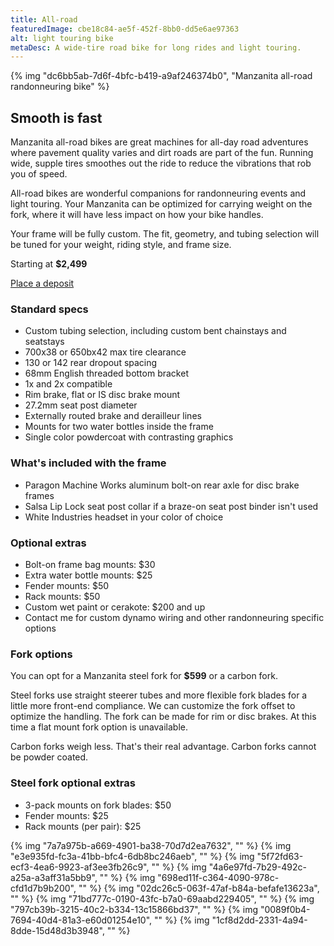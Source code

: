```yaml
---
title: All-road
featuredImage: cbe18c84-ae5f-452f-8bb0-dd5e6ae97363
alt: light touring bike
metaDesc: A wide-tire road bike for long rides and light touring.
---
```


{% img "dc6bb5ab-7d6f-4bfc-b419-a9af246374b0", "Manzanita all-road randonneuring bike" %}

## Smooth is fast

Manzanita all-road bikes are great machines for all-day road adventures where pavement quality varies and dirt roads are part of the fun. Running wide, supple tires smoothes out the ride to reduce the vibrations that rob you of speed.

All-road bikes are wonderful companions for randonneuring events and light touring. Your Manzanita can be optimized for carrying weight on the fork, where it will have less impact on how your bike handles.

Your frame will be fully custom. The fit, geometry, and tubing selection will be tuned for your weight, riding style, and frame size.

Starting at **$2,499**

<p class="flow-l text-center"><a class="cta" href="https://link.waveapps.com/2w8tkt-fjqurh">Place a deposit</a></p>

### Standard specs

- Custom tubing selection, including custom bent chainstays and seatstays
- 700x38 or 650bx42 max tire clearance
- 130 or 142 rear dropout spacing
- 68mm English threaded bottom bracket
- 1x and 2x compatible
- Rim brake, flat or IS disc brake mount
- 27.2mm seat post diameter
- Externally routed brake and derailleur lines
- Mounts for two water bottles inside the frame
- Single color powdercoat with contrasting graphics

### What's included with the frame

- Paragon Machine Works aluminum bolt-on rear axle for disc brake frames
- Salsa Lip Lock seat post collar if a braze-on seat post binder isn't used
- White Industries headset in your color of choice

### Optional extras

- Bolt-on frame bag mounts: $30
- Extra water bottle mounts: $25
- Fender mounts: $50
- Rack mounts: $50
- Custom wet paint or cerakote: $200 and up
- Contact me for custom dynamo wiring and other randonneuring specific options

### Fork options

You can opt for a Manzanita steel fork for **$599** or a carbon fork.

Steel forks use straight steerer tubes and more flexible fork blades for a little more front-end compliance. We can customize the fork offset to optimize the handling. The fork can be made for rim or disc brakes. At this time a flat mount fork option is unavailable. 

Carbon forks weigh less. That's their real advantage. Carbon forks cannot be powder coated.

### Steel fork optional extras

- 3-pack mounts on fork blades: $50
- Fender mounts: $25
- Rack mounts (per pair): $25

<div class="l-grid img-grid full-bleed">
{% img "7a7a975b-a669-4901-ba38-70d7d2ea7632", "" %}
{% img "e3e935fd-fc3a-41bb-bfc4-6db8bc246aeb", "" %}
{% img "5f72fd63-ecf3-4ea6-9923-af3ee3fb26c9", "" %}
{% img "4a6e97fd-7b29-492c-a25a-a3aff31a5bb9", "" %}
{% img "698ed11f-c364-4090-978c-cfd1d7b9b200", "" %}
{% img "02dc26c5-063f-47af-b84a-befafe13623a", "" %}
{% img "71bd777c-0190-43fc-b7a0-69aabd229405", "" %}
{% img "797cb39b-3215-40c2-b334-13c15866bd37", "" %}
{% img "0089f0b4-7694-40d4-81a3-e60d01254e10", "" %}
{% img "1cf8d2dd-2331-4a94-8dde-15d48d3b3948", "" %}
</div>




